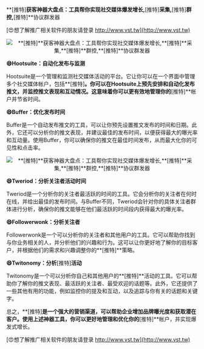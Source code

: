**[推特]**获客神器大盘点：工具帮你实现社交媒体爆发增长,**[推特]**采集,**[推特]**群控,**[推特]**协议群发器

[😍想了解推广相关软件的朋友请登录 http://www.vst.tw](http://www.vst.tw)

 <center><img src="https://vst.tw/MP4/tuiguang/png/0.png" alt="**[推特]**获客神器大盘点：工具帮你实现社交媒体爆发增长,**[推特]**采集,**[推特]**群控,**[推特]**协议群发器"></center>

**😄Hootsuite：自动化发布与监测**

Hootsuite是一个管理和监测社交媒体活动的平台。它让你可以在一个界面中管理多个社交媒体帐户，包括**[推特]**。你可以在Hootsuite上预先安排和自动化发布推文，并监控推文表现和互动情况。这意味着你可以更有效地管理你的**[推特]**帐户并节省时间。

**😄Buffer：优化发布时间**

Buffer是一个自动发布推文的工具，可以让你预先设置推文发布的时间和日期。此外，它还可以分析你的推文表现，并建议最佳的发布时间，以便获得最大的曝光率和互动量。使用Buffer，你可以确保你的推文在最佳时间发布，从而最大化你的可见性和点击率。

 <center><img src="https://vst.tw/MP4/tuiguang/png/8.png" alt="**[推特]**获客神器大盘点：工具帮你实现社交媒体爆发增长,**[推特]**采集,**[推特]**群控,**[推特]**协议群发器"></center>

**😄Tweriod：分析关注者活动时间**

Tweriod是一个分析你的关注者最活跃的时间的工具。它会分析你的关注者在何时在线，并给出最佳的发布时间。与Buffer不同，Tweriod会针对你的具体关注者群体进行分析，确保你的推文能够在他们最活跃的时间段内获得最大的曝光率。

**😄Followerwonk：分析关注者**

Followerwonk是一个可以分析你的关注者和其他用户的工具。它可以帮助你找到与你业务相关的人，并分析他们的兴趣和行为。这可以让你更好地了解你的目标客户，并根据他们的需求和兴趣调整你的**[推特]**策略。

**😄Twitonomy：分析**[推特]**活动**

Twitonomy是一个可以分析你自己和其他用户的**[推特]**活动的工具。它可以帮助你了解你的推文表现、最活跃的关注者、最受欢迎的话题等。此外，它还提供了一些其他有用的功能，例如监控你的提及和互动，以及追踪与你有关的话题和关键字。

总之，**[推特]**是一个强大的营销渠道，可以帮助企业增加品牌曝光度和获取潜在客户。使用上述神器工具，你可以更好地管理和优化你的**[推特]**帐户，并实现爆发式增长。

[😍想了解推广相关软件的朋友请登录 http://www.vst.tw](http://www.vst.tw)



